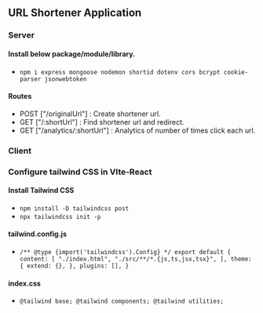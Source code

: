 ## URL Shortener Application

### Server

#### Install below package/module/library.
- `npm i express mongoose nodemon shortid dotenv cors bcrypt cookie-parser jsonwebtoken`

#### Routes
- POST ["/originalUrl"] : Create shortener url.
- GET ["/:shortUrl"] : Find shortener url and redirect.
- GET ["/analytics/:shortUrl"] : Analytics of number of times click each url.

### Client

### Configure tailwind CSS in VIte-React

#### Install Tailwind CSS
- `npm install -D tailwindcss post`
- `npx tailwindcss init -p`

#### tailwind.config.js
- `/** @type {import('tailwindcss').Config} */
export default {
  content: [
    "./index.html",
    "./src/**/*.{js,ts,jsx,tsx}",
  ],
  theme: {
    extend: {},
  },
  plugins: [],
}`

#### index.css
-  `@tailwind base;
@tailwind components;
@tailwind utilities;`